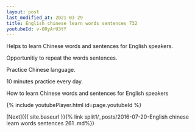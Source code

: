 ```yaml
---
layout: post
last_modified_at: 2021-03-29
title: English chinese learn words sentences 732 
youtubeId: v-ORyArU3tY
---
```

 
 
Helps to learn Chinese words and sentences for English speakers.

Opportunitiy to repeat the words sentences. 

Practice Chinese language. 
 
10 minutes practice every day. 
 
How to learn Chinese words and sentences for English speakers 
 
{% include youtubePlayer.html id=page.youtubeId %}
 
 
[Next]({{ site.baseurl }}{% link  split1/_posts/2016-07-20-English chinese learn words sentences 261 .md%})
 
